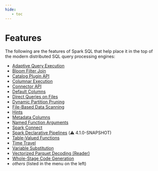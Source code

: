 ```yaml
---
hide:
   - toc
---
```


# Features

The following are the features of Spark SQL that help place it in the top of the modern distributed SQL query processing engines:

* [Adaptive Query Execution](../adaptive-query-execution/index.md)
* [Bloom Filter Join](../bloom-filter-join/index.md)
* [Catalog Plugin API](../connector/catalog/index.md)
* [Columnar Execution](../columnar-execution/index.md)
* [Connector API](../connector/index.md)
* [Default Columns](../default-columns/index.md)
* [Direct Queries on Files](../direct-queries-on-files/index.md)
* [Dynamic Partition Pruning](../dynamic-partition-pruning/index.md)
* [File-Based Data Scanning](../file-based-data-scanning/index.md)
* [Hints](../hints/index.md)
* [Metadata Columns](../metadata-columns/index.md)
* [Named Function Arguments](../named-function-arguments.md)
* [Spark Connect](../spark-connect.md)
* [Spark Declarative Pipelines](../declarative-pipelines/index.md) (⚠️ 4.1.0-SNAPSHOT)
* [Table-Valued Functions](../table-valued-functions/index.md)
* [Time Travel](../time-travel/index.md)
* [Variable Substitution](../variable-substitution.md)
* [Vectorized Parquet Decoding (Reader)](../vectorized-decoding/index.md)
* [Whole-Stage Code Generation](../whole-stage-code-generation/index.md)
* _others_ (listed in the menu on the left)
